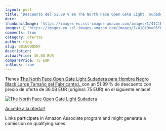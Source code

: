 ```yaml
---
layout: post
title: 'Descuento del 51.89 % en The North Face Open Gate Light  Sudadera'
date: 
thumbnailImage: 'https://images-eu.ssl-images-amazon.com/images/I/41CtDxa05fL._SL200_.jpg'
images: [ 'https://images-eu.ssl-images-amazon.com/images/I/41CtDxa05fL._SL200_.jpg' ]
comments: true
category: ofertas
author: ring
slug: B01N6QQ5NF
description:
actualPrice: 36.08 EUR
comparePrice: 75 EUR
inStock: true
---
```


Tienes [The North Face Open Gate Light  Sudadera para Hombre  Negro  Black   Large  Tamaño del Fabricante:L ](https://www.amazon.es/dp/B01N6QQ5NF/?tag=tolees-21) con un 51.89 % de descuento con precio de oferta de 36.08 EUR (original: 75 EUR) en el siguiente enlace!

[![The North Face Open Gate Light  Sudadera](https://images-eu.ssl-images-amazon.com/images/I/41CtDxa05fL._SL200_.jpg)](https://www.amazon.es/dp/B01N6QQ5NF/?tag=tolees-21)

[Accede a la oferta!!](https://www.amazon.es/dp/B01N6QQ5NF/?tag=tolees-21)

Links participate in Amazon Associate program and might generate a comission on qualifying sales


